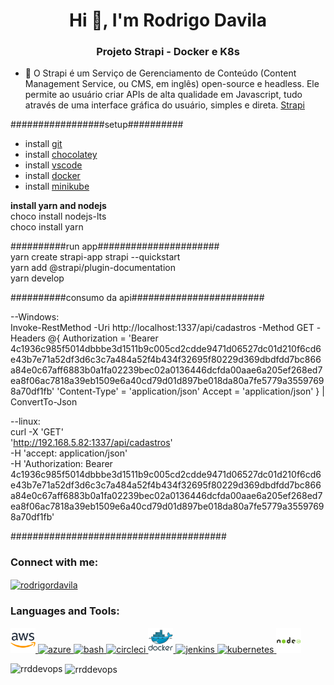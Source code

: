 <h1 align="center">Hi 👋, I'm Rodrigo Davila</h1>
<h3 align="center">Projeto Strapi - Docker e K8s</h3>

- 🔭 O Strapi é um Serviço de Gerenciamento de Conteúdo (Content Management Service, ou CMS, em inglês) open-source e headless. Ele permite ao usuário criar APIs de alta qualidade em Javascript, tudo através de uma interface gráfica do usuário, simples e direta. [Strapi](https://docs.strapi.io/dev-docs/installation/cli)

#################setup########## </br>
- install [git](https://git-scm.com/downloads)
- install [chocolatey](https://chocolatey.org/install)
- install [vscode](https://code.visualstudio.com/download)
- install [docker](https://docs.docker.com/engine/reference/commandline/)
- install [minikube](https://minikube.sigs.k8s.io/docs/start/)

**install yarn and nodejs** </br>
choco install nodejs-lts </br>
choco install yarn </br>

##########run app###################### </br>
yarn create strapi-app strapi --quickstart </br>
yarn add @strapi/plugin-documentation </br>
yarn develop </br>

##########consumo da api######################## </br>

--Windows: </br>
Invoke-RestMethod -Uri http://localhost:1337/api/cadastros -Method GET -Headers @{
    Authorization = 'Bearer 4c1936c985f5014dbbbe3d1511b9c005cd2cdde9471d06527dc01d210f6cd6e43b7e71a52df3d6c3c7a484a52f4b434f32695f80229d369dbdfdd7bc866a84e0c67aff6883b0a1fa02239bec02a0136446dcfda00aae6a205ef268ed7ea8f06ac7818a39eb1509e6a40cd79d01d897be018da80a7fe5779a35597698a70df1fb'
    'Content-Type' = 'application/json'
    Accept = 'application/json'
} | ConvertTo-Json

--linux: </br>
curl -X 'GET' \
  'http://192.168.5.82:1337/api/cadastros' \
  -H 'accept: application/json' \
  -H 'Authorization: Bearer 4c1936c985f5014dbbbe3d1511b9c005cd2cdde9471d06527dc01d210f6cd6e43b7e71a52df3d6c3c7a484a52f4b434f32695f80229d369dbdfdd7bc866a84e0c67aff6883b0a1fa02239bec02a0136446dcfda00aae6a205ef268ed7ea8f06ac7818a39eb1509e6a40cd79d01d897be018da80a7fe5779a35597698a70df1fb'

#######################################

<h3 align="left">Connect with me:</h3>
<p align="left">
<a href="https://linkedin.com/in/rodrigordavila" target="blank"><img align="center" src="https://raw.githubusercontent.com/rahuldkjain/github-profile-readme-generator/master/src/images/icons/Social/linked-in-alt.svg" alt="rodrigordavila" height="30" width="40" /></a>
</p>

<h3 align="left">Languages and Tools:</h3>
<p align="left"> <a href="https://aws.amazon.com" target="_blank" rel="noreferrer"> <img src="https://raw.githubusercontent.com/devicons/devicon/master/icons/amazonwebservices/amazonwebservices-original-wordmark.svg" alt="aws" width="40" height="40"/> </a> <a href="https://azure.microsoft.com/en-in/" target="_blank" rel="noreferrer"> <img src="https://www.vectorlogo.zone/logos/microsoft_azure/microsoft_azure-icon.svg" alt="azure" width="40" height="40"/> </a> <a href="https://www.gnu.org/software/bash/" target="_blank" rel="noreferrer"> <img src="https://www.vectorlogo.zone/logos/gnu_bash/gnu_bash-icon.svg" alt="bash" width="40" height="40"/> </a> <a href="https://circleci.com" target="_blank" rel="noreferrer"> <img src="https://www.vectorlogo.zone/logos/circleci/circleci-icon.svg" alt="circleci" width="40" height="40"/> </a> <a href="https://www.docker.com/" target="_blank" rel="noreferrer"> <img src="https://raw.githubusercontent.com/devicons/devicon/master/icons/docker/docker-original-wordmark.svg" alt="docker" width="40" height="40"/> </a> <a href="https://www.jenkins.io" target="_blank" rel="noreferrer"> <img src="https://www.vectorlogo.zone/logos/jenkins/jenkins-icon.svg" alt="jenkins" width="40" height="40"/> </a> <a href="https://kubernetes.io" target="_blank" rel="noreferrer"> <img src="https://www.vectorlogo.zone/logos/kubernetes/kubernetes-icon.svg" alt="kubernetes" width="40" height="40"/> </a> <a href="https://nodejs.org" target="_blank" rel="noreferrer"> <img src="https://raw.githubusercontent.com/devicons/devicon/master/icons/nodejs/nodejs-original-wordmark.svg" alt="nodejs" width="40" height="40"/> </a> </p>

<p><img align="left" src="https://github-readme-stats.vercel.app/api/top-langs?username=rrddevops&show_icons=true&locale=en&layout=compact" alt="rrddevops" /></p>

<p>&nbsp;<img align="center" src="https://github-readme-stats.vercel.app/api?username=rrddevops&show_icons=true&locale=en" alt="rrddevops" /></p>
